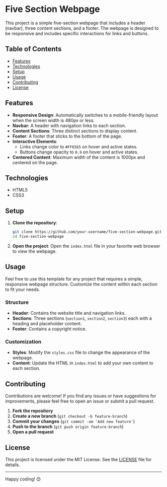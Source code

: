 # Five Section Webpage

This project is a simple five-section webpage that includes a header (navbar), three content sections, and a footer. The webpage is designed to be responsive and includes specific interactions for links and buttons.

## Table of Contents

- [Features](#features)
- [Technologies](#technologies)
- [Setup](#setup)
- [Usage](#usage)
- [Contributing](#contributing)
- [License](#license)

## Features

- **Responsive Design**: Automatically switches to a mobile-friendly layout when the screen width is 480px or less.
- **Navbar**: A header with navigation links to each section.
- **Content Sections**: Three distinct sections to display content.
- **Footer**: A footer that sticks to the bottom of the page.
- **Interactive Elements**: 
  - Links change color to `#FF6565` on hover and active states.
  - Buttons change opacity to `0.9` on hover and active states.
- **Centered Content**: Maximum width of the content is 1000px and centered on the page.

## Technologies

- HTML5
- CSS3

## Setup

1. **Clone the repository**:
    ```bash
    git clone https://github.com/your-username/five-section-webpage.git
    cd five-section-webpage
    ```

2. **Open the project**:
    Open the `index.html` file in your favorite web browser to view the webpage.

## Usage

Feel free to use this template for any project that requires a simple, responsive webpage structure. Customize the content within each section to fit your needs.

### Structure

- **Header**: Contains the website title and navigation links.
- **Sections**: Three sections (`section1`, `section2`, `section3`) each with a heading and placeholder content.
- **Footer**: Contains a copyright notice.

### Customization

- **Styles**: Modify the `styles.css` file to change the appearance of the webpage.
- **Content**: Update the HTML in `index.html` to add your own content to each section.

## Contributing

Contributions are welcome! If you find any issues or have suggestions for improvements, please feel free to open an issue or submit a pull request.

1. **Fork the repository**
2. **Create a new branch** (`git checkout -b feature-branch`)
3. **Commit your changes** (`git commit -am 'Add new feature'`)
4. **Push to the branch** (`git push origin feature-branch`)
5. **Open a pull request**

## License

This project is licensed under the MIT License. See the [LICENSE](LICENSE) file for details.

---

Happy coding! 😊